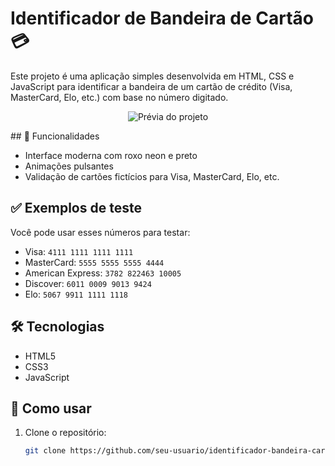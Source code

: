 # Identificador de Bandeira de Cartão 💳

Este projeto é uma aplicação simples desenvolvida em HTML, CSS e JavaScript para identificar a bandeira de um cartão de crédito (Visa, MasterCard, Elo, etc.) com base no número digitado.

<p align="center">
  <img src="https://github.com/user-attachments/assets/21d363ef-c2a6-48a2-809b-2ad086cda445" alt="Prévia do projeto">
</p>
## 🚀 Funcionalidades

- Interface moderna com roxo neon e preto
- Animações pulsantes
- Validação de cartões fictícios para Visa, MasterCard, Elo, etc.

## ✅ Exemplos de teste

Você pode usar esses números para testar:

- Visa: `4111 1111 1111 1111`
- MasterCard: `5555 5555 5555 4444`
- American Express: `3782 822463 10005`
- Discover: `6011 0009 9013 9424`
- Elo: `5067 9911 1111 1118`

## 🛠️ Tecnologias

- HTML5
- CSS3
- JavaScript

## 📂 Como usar

1. Clone o repositório:
   ```bash
   git clone https://github.com/seu-usuario/identificador-bandeira-cartao.git
